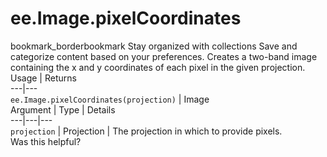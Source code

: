  
#  ee.Image.pixelCoordinates
bookmark_borderbookmark Stay organized with collections  Save and categorize content based on your preferences.
Creates a two-band image containing the x and y coordinates of each pixel in the given projection.
Usage | Returns  
---|---  
`ee.Image.pixelCoordinates(projection)` | Image  
Argument | Type | Details  
---|---|---  
`projection` | Projection | The projection in which to provide pixels.  
Was this helpful?
